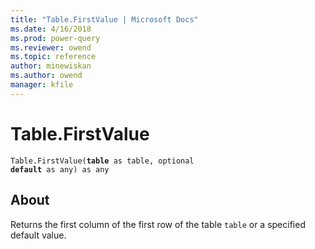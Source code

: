 ```yaml
---
title: "Table.FirstValue | Microsoft Docs"
ms.date: 4/16/2018
ms.prod: power-query
ms.reviewer: owend
ms.topic: reference
author: minewiskan
ms.author: owend
manager: kfile
---
```

# Table.FirstValue
<code>Table.FirstValue(**table** as table, optional **default** as any) as any</code>
## About
Returns the first column of the first row of the table <code>table</code> or a specified default value.


